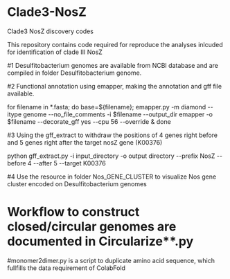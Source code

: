 # Clade3-NosZ
Clade3 NosZ discovery codes

This repository contains code required for reproduce the analyses inlcuded for identification of clade III NosZ

#1 Desulfitobacterium genomes are available from NCBI database and are compiled in folder Desulfitobacterium genome.

#2 Functional annotation using emapper, making the annotation and gff file available.

for filename in *.fasta; do base=${filename}; emapper.py -m diamond --itype genome --no_file_comments -i $filename --output_dir emapper -o  $filename --decorate_gff yes --cpu 56 --override & done

#3 Using the gff_extract to withdraw the positions of 4 genes right before and 5 genes right after the target nosZ gene (K00376)

python gff_extract.py -i input_directory -o output directory --prefix NosZ --before 4 --after 5 --target K00376

#4 Use the resource in folder Nos_GENE_CLUSTER to visualize Nos gene cluster encoded on Desulfitobacterium genomes


# Workflow to construct closed/circular genomes are documented in Circularize**.py

#monomer2dimer.py is a script to duplicate amino acid sequence, which fullfills the data requirement of ColabFold
